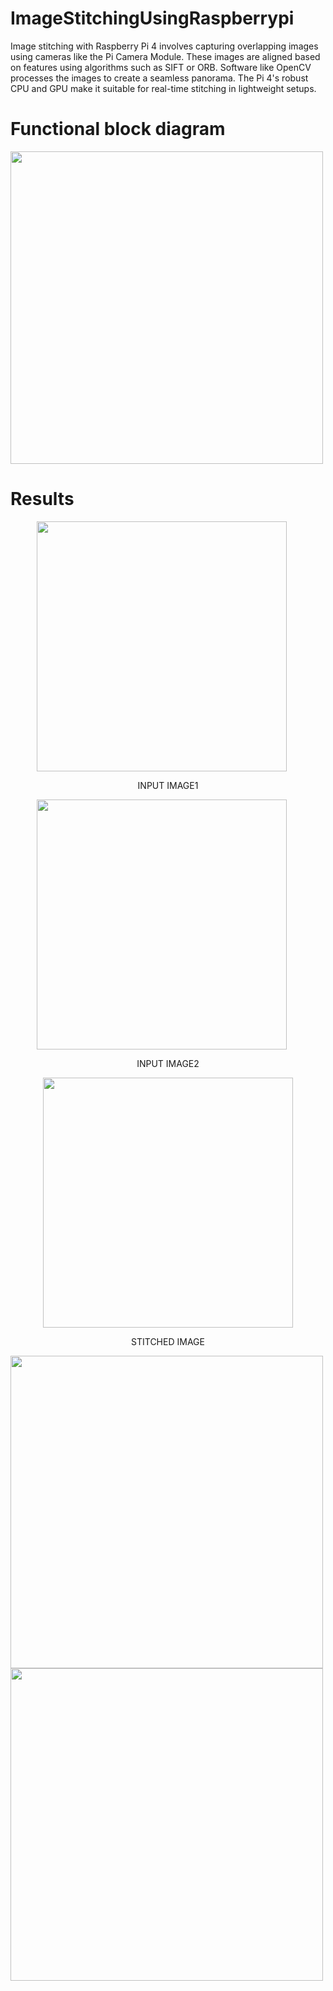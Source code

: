 # ImageStitchingUsingRaspberrypi
Image stitching with Raspberry Pi 4 involves capturing overlapping images using cameras like the Pi Camera Module. These images are aligned based on features using algorithms such as SIFT or ORB. Software like OpenCV processes the images to create a seamless panorama. The Pi 4's robust CPU and GPU make it suitable for real-time stitching in lightweight setups.
# Functional block diagram

<img src="https://github.com/user-attachments/assets/db5e9ff8-2b53-45c7-80e8-0c066e2e252a" width="500">

# Results

<div style="text-align: center;">
    <img src="https://github.com/user-attachments/assets/7e1785d6-b7be-4da0-b90b-9e4458dabda8" width="400" style="margin-right: 20px;">
    <p>INPUT IMAGE1</p>
</div>

<div style="text-align: center;">
    <img src="https://github.com/user-attachments/assets/c2d14c68-1934-430c-95ec-cf4a5b58ca5d" width="400" style="margin-right: 20px;">
    <p>INPUT IMAGE2</p>
</div>

<div style="text-align: center;">
    <img src="https://github.com/user-attachments/assets/2aa132ef-c94d-409e-b736-f67af81576b7" width="400">
    <p>STITCHED IMAGE</p>
</div>
<img src="https://github.com/user-attachments/assets/752a8172-8a71-47cc-bd41-26786032a952" width="500">
<img src="https://github.com/user-attachments/assets/07ac4c08-2774-485a-98aa-2064d389de2a" width="500">

